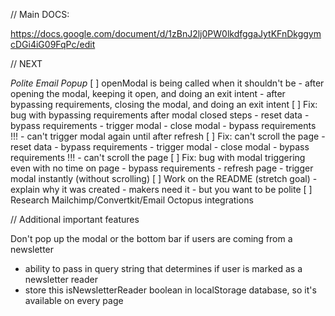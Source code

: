 // Main DOCS:

https://docs.google.com/document/d/1zBnJ2lj0PW0lkdfggaJytKFnDkggymcDGi4iG09FqPc/edit


// NEXT

*Polite Email Popup*
[ ] openModal is being called when it shouldn't be
    - after opening the modal, keeping it open, and doing an exit intent
    - after bypassing requirements, closing the modal, and doing an exit intent
[ ] Fix: bug with bypassing requirements after modal closed
    steps
    - reset data
    - bypass requirements
    - trigger modal
    - close modal
    - bypass requirements
    !!! - can't trigger modal again until after refresh
[ ] Fix: can't scroll the page
    - reset data
    - bypass requirements
    - trigger modal
    - close modal
    - bypass requirements
    !!! - can't scroll the page
[ ] Fix: bug with modal triggering even with no time on page
    - bypass requirements
    - refresh page
    - trigger modal instantly (without scrolling)
[ ] Work on the README (stretch goal)
    - explain why it was created
      - makers need it
      - but you want to be polite
[ ] Research Mailchimp/Convertkit/Email Octopus integrations


// Additional important features

Don't pop up the modal or the bottom bar if users are coming from a newsletter
  - ability to pass in query string that determines if user is marked as a newsletter reader
  - store this isNewsletterReader boolean in localStorage database, so it's available on every page

